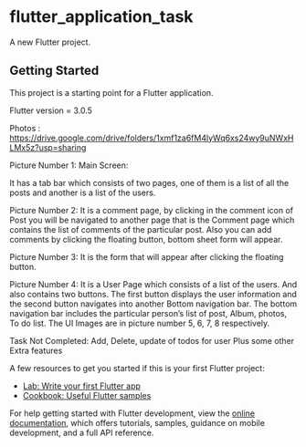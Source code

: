 # flutter_application_task

A new Flutter project.

## Getting Started

This project is a starting point for a Flutter application.

Flutter version = 3.0.5

Photos : https://drive.google.com/drive/folders/1xmf1za6fM4lyWq6xs24wy9uNWxHLMx5z?usp=sharing

Picture Number 1:
Main Screen:

It has a tab bar which consists of two pages, one of them is a list of all the posts and another is a list of the users. 

Picture Number 2:
It is a comment page, by clicking in the comment icon of Post you will be navigated to another page that is the Comment page which contains the list of comments of the particular post. Also you can add comments by clicking the floating button, bottom sheet form will appear. 

Picture Number 3: 
It is the form that will appear after clicking the floating button.

Picture Number 4:
It is a User Page which consists of a list of the users. And also contains two buttons. The first button displays the user information and the second button navigates into another Bottom navigation bar. 
The bottom navigation bar includes the particular person’s list of post, Album, photos, To do list.  The UI Images are in picture number 5, 6, 7, 8 respectively.


Task Not Completed:
Add, Delete, update of todos for user
Plus some other Extra features
 




A few resources to get you started if this is your first Flutter project:

- [Lab: Write your first Flutter app](https://docs.flutter.dev/get-started/codelab)
- [Cookbook: Useful Flutter samples](https://docs.flutter.dev/cookbook)

For help getting started with Flutter development, view the
[online documentation](https://docs.flutter.dev/), which offers tutorials,
samples, guidance on mobile development, and a full API reference.
